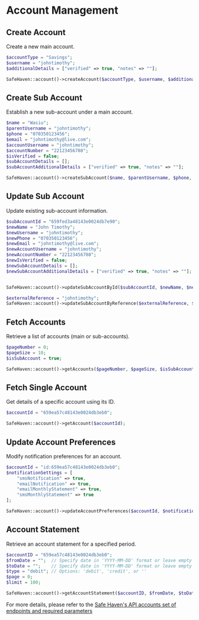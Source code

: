 # Account Management

## Create Account
Create a new main account.
```php
$accountType = "Savings";
$username = "johntimothy";
$additionalDetails = ["verified" => true, "notes" => ""];

SafeHaven::account()->createAccount($accountType, $username, $additionalDetails);
```

## Create Sub Account
Establish a new sub-account under a main account.
```php
$name = "Wasiu";
$parentUsername = "johntimothy";
$phone = "070350123456";
$email = "johntimothy@live.com";
$accountUsername = "johntimothy";
$accountNumber = "22123456708";
$isVerified = false;
$subAccountDetails = [];
$subAccountAdditionalDetails = ["verified" => true, "notes" => ""];

SafeHaven::account()->createSubAccount($name, $parentUsername, $phone, $email, $accountUsername, $accountNumber, $isVerified, $subAccountDetails, $subAccountAdditionalDetails);
```

## Update Sub Account
Update existing sub-account information.
```php
$subAccountId = "659fed3a48143e0024db7e90";
$newName = "John Timothy";
$newUsername = "johntimothy";
$newPhone = "070350123456";
$newEmail = "johntimothy@live.com";
$newAccountUsername = "johntimothy";
$newAccountNumber = "22123456708";
$newIsVerified = false;
$newSubAccountDetails = [];
$newSubAccountAdditionalDetails = ["verified" => true, "notes" => ""];


SafeHaven::account()->updateSubAccountById($subAccountId, $newName, $newUsername, $newPhone, $newEmail, $newAccountUsername, $newAccountNumber, $newIsVerified, $newSubAccountDetails, $newSubAccountAdditionalDetails);

$externalReference = "johntimothy";
SafeHaven::account()->updateSubAccountByReference($externalReference, $newName, $newUsername, $newPhone, $newEmail, $newAccountUsername, $newAccountNumber, $newIsVerified, $newSubAccountDetails, $newSubAccountAdditionalDetails);
```

## Fetch Accounts
Retrieve a list of accounts (main or sub-accounts).
```php
$pageNumber = 0;
$pageSize = 10;
$isSubAccount = true;

SafeHaven::account()->getAccounts($pageNumber, $pageSize, $isSubAccount);
```

## Fetch Single Account
Get details of a specific account using its ID.
```php
$accountId = "659ea57c48143e0024db3eb0";

SafeHaven::account()->getAccount($accountId);
```

## Update Account Preferences
Modify notification preferences for an account.
```php
$accountId = "id:659ea57c48143e0024db3eb0";
$notificationSettings = [
    "smsNotification" => true,
    "emailNotification" => true,
    "emailMonthlyStatement" => true,
    "smsMonthlyStatement" => true
];

SafeHaven::account()->updateAccountPreferences($accountId, $notificationSettings);
```

## Account Statement
Retrieve an account statement for a specified period.
```php
$accountID = "659ea57c48143e0024db3eb0";
$fromDate = "";  // Specify date in 'YYYY-MM-DD' format or leave empty
$toDate = "";    // Specify date in 'YYYY-MM-DD' format or leave empty
$type = "debit"; // Options: 'debit', 'credit', or ''
$page = 0;
$limit = 100;

SafeHaven::account()->getAccountStatement($accountID, $fromDate, $toDate, $type, $page, $limit);
```


For more details, please refer to the [Safe Haven's API accounts set of endpoints and required parameters](https://safehavenmfb.readme.io/reference/accounts)
